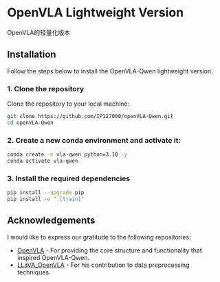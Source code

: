 # OpenVLA Lightweight Version

OpenVLA的轻量化版本

## Installation

Follow the steps below to install the OpenVLA-Qwen lightweight version.

### 1. Clone the repository

Clone the repository to your local machine:

```bash
git clone https://github.com/IP127000/openVLA-Qwen.git
cd openVLA-Qwen
```
### 2. Create a new conda environment and activate it:
```bash
conda create -n vla-qwen python=3.10 -y
conda activate vla-qwen
```
### 3. Install the required dependencies
```bash
pip install --upgrade pip
pip install -e ".[train]"
```
## Acknowledgements

I would like to express our gratitude to the following repositories:

- [OpenVLA](https://github.com/openvla/openvla) - For providing the core structure and functionality that inspired OpenVLA-Qwen.
- [LLaVA_OpenVLA](https://github.com/Darren-greenhand/LLaVA-Next) - For his contribution to data preprocessing techniques.
